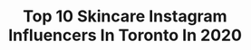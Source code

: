 ---
title: Top 10 Skincare Instagram Influencers In Toronto In 2020
description: >-
  Find top skincare Instagram influencers in Toronto in 2020. Most popular hashtags: #skincare #toronto #fashion #makeup.
platform: Instagram
profiles:
  - username: "briannaplouffe"
    fullname: >-
      ❀ BRIANNA ❀
    location: "Canada"
    followers: 25426
    engagement: 327
    commentsToLikes: 0.054301
    avatar: "https://scontent-amt2-1.cdninstagram.com/v/t51.2885-19/s320x320/90768375_1604573956363757_4904055484627025920_n.jpg?_nc_ht=scontent-amt2-1.cdninstagram.com&_nc_ohc=q3KHT41tQnYAX-0vGj1&oh=0ccbb9ac37fad9edc52ad0ab280fa69c&oe=5EBC397F"
    verified: false
    hashtags: "#earrings, #fashionmodeling, #stayhome, #canadian"
  - username: "imjamesrobbins"
    fullname: >-
      James Robbins | Beauty 💋
    location: "Canada"
    followers: 3952
    engagement: 2017
    commentsToLikes: 0.053730
    avatar: "https://scontent-ams4-1.cdninstagram.com/v/t51.2885-19/s320x320/76962649_825607644527497_8473269321596928000_n.jpg?_nc_ht=scontent-ams4-1.cdninstagram.com&_nc_ohc=oUSUypA_vf0AX8BYKpO&oh=6421ee5b2ba2e35a9d685701798bfe10&oe=5EBBD790"
    verified: false
    hashtags: "#curlyhair, #halloweenmakeuplook, #abhbrows, #muaxdiscover"
  - username: "fitfoodiefashionista.to"
    fullname: >-
      Elaine | 🇨🇦 Toronto Foodie
    location: "Canada"
    followers: 3889
    engagement: 1087
    commentsToLikes: 0.274642
    avatar: "https://scontent-lhr8-1.cdninstagram.com/v/t51.2885-19/s320x320/85116794_1481321932018780_1783230340664393728_n.jpg?_nc_ht=scontent-lhr8-1.cdninstagram.com&_nc_ohc=SzkZOCWfb-EAX9AIT6x&oh=dcd6e832ea6b368109c0ed83073e0be3&oe=5EB8D866"
    verified: false
    hashtags: "#womeninspireevio, #tempura, #winemakingtoronto, #takeoutday"
  - username: "kalie_ho"
    fullname: >-
      Kalie Ho
    location: "Canada"
    followers: 5804
    engagement: 861
    commentsToLikes: 0.028913
    avatar: "https://scontent-lhr8-1.cdninstagram.com/v/t51.2885-19/s320x320/69219579_2417413078343077_893719532508545024_n.jpg?_nc_ht=scontent-lhr8-1.cdninstagram.com&_nc_ohc=VVkO0YU0-hMAX_ij2D7&oh=88407984777bdd19d2a0ae731e2e7a58&oe=5EBCB5E2"
    verified: false
    hashtags: "#torontoblogger, #film, #kpop, #postfortheaesthetic"
  - username: "shabydassi"
    fullname: >-
      ✨Shaby✨
    location: "Canada"
    followers: 7240
    engagement: 576
    commentsToLikes: 0.088505
    avatar: "https://scontent-ams4-1.cdninstagram.com/v/t51.2885-19/s320x320/25024996_549567835395152_3621387033802440704_n.jpg?_nc_ht=scontent-ams4-1.cdninstagram.com&_nc_ohc=tKQL1qzfQFYAX9_7mwn&oh=b7f50c60383fc6557f7f17258a5710f6&oe=5EBA23DC"
    verified: false
    hashtags: "#lipgloss, #photoshoot, #vacaymode, #sunandsand"
  - username: "anna.katarina_"
    fullname: >-
      Anna Katarina
    location: "Canada"
    followers: 16222
    engagement: 256
    commentsToLikes: 0.027536
    avatar: "https://scontent-lhr8-1.cdninstagram.com/v/t51.2885-19/s320x320/91498238_2915831095122795_3538535882006986752_n.jpg?_nc_ht=scontent-lhr8-1.cdninstagram.com&_nc_ohc=WBdP_8ssrREAX-2kSdF&oh=95d255bb7c97d404c4f9533f4d57edeb&oe=5EBA54FA"
    verified: false
    hashtags: "#teenybbikini, #fashionphotography, #studiophoto, #blondemodel"
  - username: "makeupbyliraz"
    fullname: >-
      Makeup By Liraz
    location: "Canada"
    followers: 84564
    engagement: 504
    commentsToLikes: 0.363870
    avatar: "https://scontent-bos3-1.cdninstagram.com/v/t51.2885-19/s320x320/81989473_469558947305360_6169661988889690112_n.jpg?_nc_ht=scontent-bos3-1.cdninstagram.com&_nc_ohc=pAOICil7ffkAX_1Uiks&oh=b4731ebd7401e37fd90e55a1c2e21c55&oe=5EC76134"
    verified: false
    hashtags: "#keepingitreal, #makeupgiveaway, #businessowner, #vaughn"
  - username: "taylorelizabethstyle"
    fullname: >-
      ✰ T A Y L O R ✰
    location: "Canada"
    followers: 10079
    engagement: 594
    commentsToLikes: 0.103638
    avatar: "https://scontent-lhr8-1.cdninstagram.com/v/t51.2885-19/s320x320/81422322_541965656407068_6445002682854801408_n.jpg?_nc_ht=scontent-lhr8-1.cdninstagram.com&_nc_ohc=Sv5Ln8e1Q-YAX8mHGpg&oh=81375b1bc95709216fbad0fb20731fdb&oe=5EB8F8E3"
    verified: false
    hashtags: "#haircolor, #beautyhacks, #rewardstylebloggers, #momjeans"
  - username: "spilledpolish"
    fullname: >-
      Maddy
    location: "Canada"
    followers: 6571
    engagement: 638
    commentsToLikes: 0.055321
    avatar: "https://scontent-lht6-1.cdninstagram.com/v/t51.2885-19/s320x320/27581081_1920564118259282_4353440947862765568_n.jpg?_nc_ht=scontent-lht6-1.cdninstagram.com&_nc_ohc=0NKMNHV0iFEAX9PQj17&oh=b79a4b8b2539e8197c7b9776ed7cfefb&oe=5EB9531E"
    verified: false
    hashtags: "#fallwedding, #balloons, #gta, #charminsweepstakes"
  - username: "yzellebeauty"
    fullname: >-
      ✨ y z e l l e
    location: "Canada"
    followers: 11549
    engagement: 796
    commentsToLikes: 0.437685
    avatar: "https://scontent-ams4-1.cdninstagram.com/v/t51.2885-19/s320x320/89630812_201749391080796_6604454374510952448_n.jpg?_nc_ht=scontent-ams4-1.cdninstagram.com&_nc_ohc=TXK03beSDzcAX8jQixv&oh=1c6dc0ed6df90499763559b1257b3b37&oe=5E9EFE2A"
    verified: false
    hashtags: ""
---